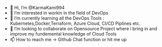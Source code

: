 - 👋 Hi, I’m @KarmaKami994
- 👀 I’m interested in workin in the field of DevOps
- 🌱 I’m currently learning all the DevOps Tools : Kubernetes,Docker,Terraform, Azure Cloud, CI/CD Piplines etc.
- 💞️ I’m looking to collaborate on Opensource Project where i bring in and improve my fundemental knowledge of Cloud Tools
- 📫 How to reach me -> Github Chat function or hit me up 
<!---
KarmaKami994/KarmaKami994 is a ✨ special ✨ repository because its `README.md` (this file) appears on your GitHub profile.
You can click the Preview link to take a look at your changes.
--->
